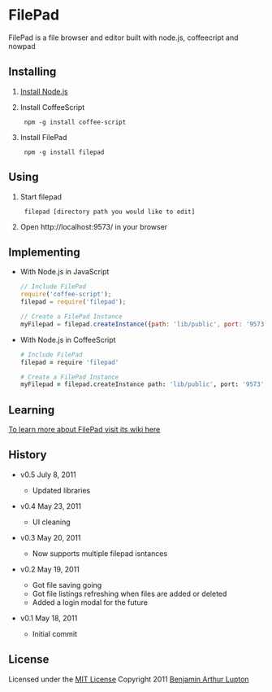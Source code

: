 # FilePad

FilePad is a file browser and editor built with node.js, coffeecript and nowpad


## Installing


1. [Install Node.js](https://github.com/balupton/node/wiki/Installing-Node.js)

2. Install CoffeeScript
		
		npm -g install coffee-script

3. Install FilePad

		npm -g install filepad


## Using

1. Start filepad

		filepad [directory path you would like to edit]

2. Open http://localhost:9573/ in your browser


## Implementing

- With Node.js in JavaScript

	``` javascript
	// Include FilePad
	require('coffee-script');
	filepad = require('filepad');

	// Create a FilePad Instance
	myFilepad = filepad.createInstance({path: 'lib/public', port: '9573'});
	```

- With Node.js in CoffeeScript
	
	``` coffeescript
	# Include FilePad
	filepad = require 'filepad'

	# Create a FilePad Instance
	myFilepad = filepad.createInstance path: 'lib/public', port: '9573'


## Learning

[To learn more about FilePad visit its wiki here](https://github.com/balupton/filepad/wiki)


## History

- v0.5 July 8, 2011
	- Updated libraries

- v0.4 May 23, 2011
	- UI cleaning

- v0.3 May 20, 2011
	- Now supports multiple filepad isntances

- v0.2 May 19, 2011
	- Got file saving going
	- Got file listings refreshing when files are added or deleted
	- Added a login modal for the future

- v0.1 May 18, 2011
	- Initial commit


## License

Licensed under the [MIT License](http://creativecommons.org/licenses/MIT/)
Copyright 2011 [Benjamin Arthur Lupton](http://balupton.com)

